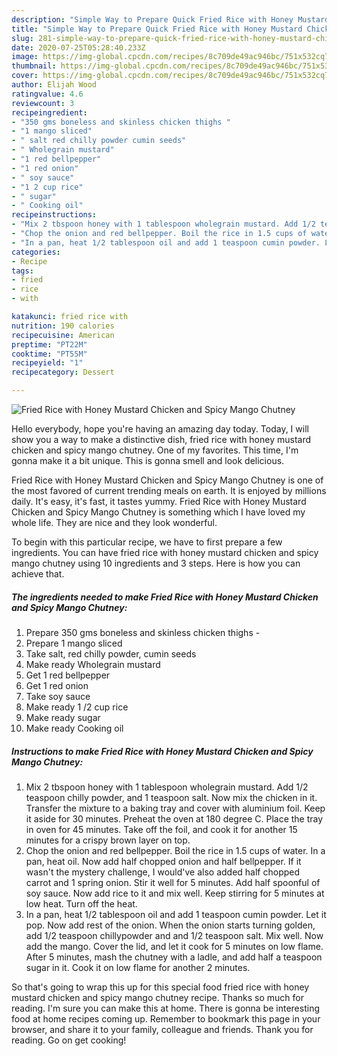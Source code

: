 ```yaml
---
description: "Simple Way to Prepare Quick Fried Rice with Honey Mustard Chicken and Spicy Mango Chutney"
title: "Simple Way to Prepare Quick Fried Rice with Honey Mustard Chicken and Spicy Mango Chutney"
slug: 281-simple-way-to-prepare-quick-fried-rice-with-honey-mustard-chicken-and-spicy-mango-chutney
date: 2020-07-25T05:28:40.233Z
image: https://img-global.cpcdn.com/recipes/8c709de49ac946bc/751x532cq70/fried-rice-with-honey-mustard-chicken-and-spicy-mango-chutney-recipe-main-photo.jpg
thumbnail: https://img-global.cpcdn.com/recipes/8c709de49ac946bc/751x532cq70/fried-rice-with-honey-mustard-chicken-and-spicy-mango-chutney-recipe-main-photo.jpg
cover: https://img-global.cpcdn.com/recipes/8c709de49ac946bc/751x532cq70/fried-rice-with-honey-mustard-chicken-and-spicy-mango-chutney-recipe-main-photo.jpg
author: Elijah Wood
ratingvalue: 4.6
reviewcount: 3
recipeingredient:
- "350 gms boneless and skinless chicken thighs "
- "1 mango sliced"
- " salt red chilly powder cumin seeds"
- " Wholegrain mustard"
- "1 red bellpepper"
- "1 red onion"
- " soy sauce"
- "1 2 cup rice"
- " sugar"
- " Cooking oil"
recipeinstructions:
- "Mix 2 tbspoon honey with 1 tablespoon wholegrain mustard. Add 1/2 teaspoon chilly powder, and 1 teaspoon salt. Now mix the chicken in it. Transfer the mixture to a baking tray and cover with aluminium foil. Keep it aside for 30 minutes. Preheat the oven at 180 degree C. Place the tray in oven for 45 minutes. Take off the foil, and cook it for another 15 minutes for a crispy brown layer on top."
- "Chop the onion and red bellpepper. Boil the rice in 1.5 cups of water. In a pan, heat oil. Now add half chopped onion and half bellpepper. If it wasn&#39;t the mystery challenge, I would&#39;ve also added half chopped carrot and 1 spring onion. Stir it well for 5 minutes. Add half spoonful of soy sauce. Now add rice to it and mix well. Keep stirring for 5 minutes at low heat. Turn off the heat."
- "In a pan, heat 1/2 tablespoon oil and add 1 teaspoon cumin powder. Let it pop. Now add rest of the onion. When the onion starts turning golden, add 1/2 teaspoon chillypowder and and 1/2 teaspoon salt. Mix well. Now add the mango. Cover the lid, and let it cook for 5 minutes on low flame. After 5 minutes, mash the chutney with a ladle, and add half a teaspoon sugar in it. Cook it on low flame for another 2 minutes."
categories:
- Recipe
tags:
- fried
- rice
- with

katakunci: fried rice with 
nutrition: 190 calories
recipecuisine: American
preptime: "PT22M"
cooktime: "PT55M"
recipeyield: "1"
recipecategory: Dessert

---
```



![Fried Rice with Honey Mustard Chicken and Spicy Mango Chutney](https://img-global.cpcdn.com/recipes/8c709de49ac946bc/751x532cq70/fried-rice-with-honey-mustard-chicken-and-spicy-mango-chutney-recipe-main-photo.jpg)

Hello everybody, hope you're having an amazing day today. Today, I will show you a way to make a distinctive dish, fried rice with honey mustard chicken and spicy mango chutney. One of my favorites. This time, I'm gonna make it a bit unique. This is gonna smell and look delicious.



Fried Rice with Honey Mustard Chicken and Spicy Mango Chutney is one of the most favored of current trending meals on earth. It is enjoyed by millions daily. It's easy, it's fast, it tastes yummy. Fried Rice with Honey Mustard Chicken and Spicy Mango Chutney is something which I have loved my whole life. They are nice and they look wonderful.


To begin with this particular recipe, we have to first prepare a few ingredients. You can have fried rice with honey mustard chicken and spicy mango chutney using 10 ingredients and 3 steps. Here is how you can achieve that.

<!--inarticleads1-->

##### The ingredients needed to make Fried Rice with Honey Mustard Chicken and Spicy Mango Chutney:

1. Prepare 350 gms boneless and skinless chicken thighs -
1. Prepare 1 mango sliced
1. Take  salt, red chilly powder, cumin seeds
1. Make ready  Wholegrain mustard
1. Get 1 red bellpepper
1. Get 1 red onion
1. Take  soy sauce
1. Make ready 1 /2 cup rice
1. Make ready  sugar
1. Make ready  Cooking oil




<!--inarticleads2-->

##### Instructions to make Fried Rice with Honey Mustard Chicken and Spicy Mango Chutney:

1. Mix 2 tbspoon honey with 1 tablespoon wholegrain mustard. Add 1/2 teaspoon chilly powder, and 1 teaspoon salt. Now mix the chicken in it. Transfer the mixture to a baking tray and cover with aluminium foil. Keep it aside for 30 minutes. Preheat the oven at 180 degree C. Place the tray in oven for 45 minutes. Take off the foil, and cook it for another 15 minutes for a crispy brown layer on top.
1. Chop the onion and red bellpepper. Boil the rice in 1.5 cups of water. In a pan, heat oil. Now add half chopped onion and half bellpepper. If it wasn&#39;t the mystery challenge, I would&#39;ve also added half chopped carrot and 1 spring onion. Stir it well for 5 minutes. Add half spoonful of soy sauce. Now add rice to it and mix well. Keep stirring for 5 minutes at low heat. Turn off the heat.
1. In a pan, heat 1/2 tablespoon oil and add 1 teaspoon cumin powder. Let it pop. Now add rest of the onion. When the onion starts turning golden, add 1/2 teaspoon chillypowder and and 1/2 teaspoon salt. Mix well. Now add the mango. Cover the lid, and let it cook for 5 minutes on low flame. After 5 minutes, mash the chutney with a ladle, and add half a teaspoon sugar in it. Cook it on low flame for another 2 minutes.




So that's going to wrap this up for this special food fried rice with honey mustard chicken and spicy mango chutney recipe. Thanks so much for reading. I'm sure you can make this at home. There is gonna be interesting food at home recipes coming up. Remember to bookmark this page in your browser, and share it to your family, colleague and friends. Thank you for reading. Go on get cooking!
